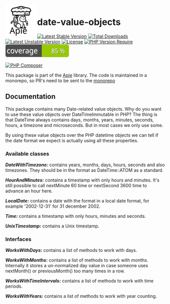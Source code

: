 <img src="https://raw.githubusercontent.com/apie-lib/apie-lib-monorepo/main/docs/apie-logo.svg" width="100px" align="left" />
<h1>date-value-objects</h1>






 [![Latest Stable Version](http://poser.pugx.org/apie/date-value-objects/v)](https://packagist.org/packages/apie/date-value-objects) [![Total Downloads](http://poser.pugx.org/apie/date-value-objects/downloads)](https://packagist.org/packages/apie/date-value-objects) [![Latest Unstable Version](http://poser.pugx.org/apie/date-value-objects/v/unstable)](https://packagist.org/packages/apie/date-value-objects) [![License](http://poser.pugx.org/apie/date-value-objects/license)](https://packagist.org/packages/apie/date-value-objects) [![PHP Version Require](http://poser.pugx.org/apie/date-value-objects/require/php)](https://packagist.org/packages/apie/date-value-objects) [![Code coverage](https://raw.githubusercontent.com/apie-lib/date-value-objects/main/coverage_badge.svg)](https://apie-lib.github.io/coverage/date-value-objects/index.html) 

[![PHP Composer](https://github.com/apie-lib/date-value-objects/actions/workflows/php.yml/badge.svg?event=push)](https://github.com/apie-lib/date-value-objects/actions/workflows/php.yml)

This package is part of the [Apie](https://github.com/apie-lib) library.
The code is maintained in a monorepo, so PR's need to be sent to the [monorepo](https://github.com/apie-lib/apie-lib-monorepo/pulls)

## Documentation
This package contains many Date-related value objects. Why do you want to use these value objects
over DateTimeImmutable in PHP? The thing is that DateTime always contains days, months, years, minutes, seconds, hours, a timezone and microseconds. But in most cases we only use some.

By using these value objects over the PHP datetime objects we can tell if the date format we expect is actually using all these properties.

### Available classes

***DateWithTimezone:*** contains years, months, days, hours, seconds and also timezones. They should be in the format as DateTime::ATOM as a standard.

***HourAndMinutes:*** contains a timestamp with only hours and minutes. It's still possible to call nextMinute 60 time or nextSecond 3600 time to advance an hour here.

***LocalDate:*** contains a date with the format in a local date format, for example '2002-12-31' for 31 december 2002.

***Time:*** contains a timestamp with only hours, minutes and seconds.

***UnixTimestamp:*** contains a Unix timestamp.

### Interfaces
***WorksWithDays:***
contains a list of methods to work with days.

***WorksWithMonths:***
contains a list of methods to work with months. Internally it stores a un-normalized day value in
case someone uses nextMonth() or previousMonth() too many times in a row.

***WorksWithTimeIntervals:***
contains a list of methods to work with time periods. 

***WorksWithYears:***
contains a list of methods to work with year counting.
